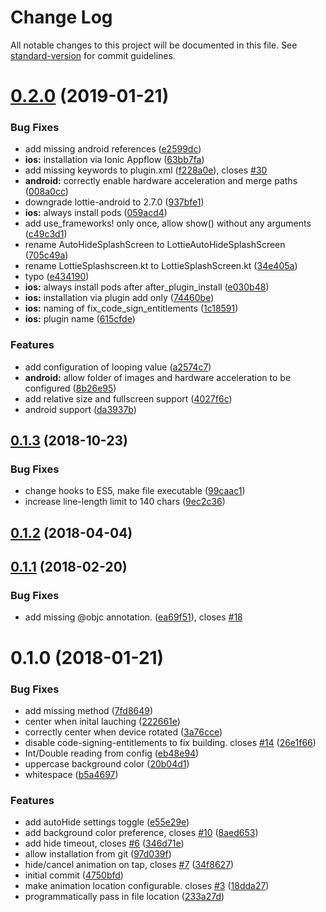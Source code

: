 # Change Log

All notable changes to this project will be documented in this file. See [standard-version](https://github.com/conventional-changelog/standard-version) for commit guidelines.

<a name="0.2.0"></a>
# [0.2.0](https://github.com/timbru31/cordova-plugin-lottie-splashscreen/compare/v0.1.3...v0.2.0) (2019-01-21)


### Bug Fixes

* add missing android references ([e2599dc](https://github.com/timbru31/cordova-plugin-lottie-splashscreen/commit/e2599dc))
* **ios:** installation via Ionic Appflow ([63bb7fa](https://github.com/timbru31/cordova-plugin-lottie-splashscreen/commit/63bb7fa))
* add missing keywords to plugin.xml ([f228a0e](https://github.com/timbru31/cordova-plugin-lottie-splashscreen/commit/f228a0e)), closes [#30](https://github.com/timbru31/cordova-plugin-lottie-splashscreen/issues/30)
* **android:** correctly enable hardware acceleration and merge paths ([008a0cc](https://github.com/timbru31/cordova-plugin-lottie-splashscreen/commit/008a0cc))
* downgrade lottie-android to 2.7.0 ([937bfe1](https://github.com/timbru31/cordova-plugin-lottie-splashscreen/commit/937bfe1))
* **ios:** always install pods ([059acd4](https://github.com/timbru31/cordova-plugin-lottie-splashscreen/commit/059acd4))
* add use_frameworks! only once, allow show() without any arguments ([c49c3d1](https://github.com/timbru31/cordova-plugin-lottie-splashscreen/commit/c49c3d1))
* rename AutoHideSplashScreen to LottieAutoHideSplashScreen ([705c49a](https://github.com/timbru31/cordova-plugin-lottie-splashscreen/commit/705c49a))
* rename LottieSplashscreen.kt to LottieSplashScreen.kt ([34e405a](https://github.com/timbru31/cordova-plugin-lottie-splashscreen/commit/34e405a))
* typo ([e434190](https://github.com/timbru31/cordova-plugin-lottie-splashscreen/commit/e434190))
* **ios:** always install pods after after_plugin_install ([e030b48](https://github.com/timbru31/cordova-plugin-lottie-splashscreen/commit/e030b48))
* **ios:** installation via plugin add only ([74460be](https://github.com/timbru31/cordova-plugin-lottie-splashscreen/commit/74460be))
* **ios:** naming of fix_code_sign_entitlements ([1c18591](https://github.com/timbru31/cordova-plugin-lottie-splashscreen/commit/1c18591))
* **ios:** plugin name ([615cfde](https://github.com/timbru31/cordova-plugin-lottie-splashscreen/commit/615cfde))


### Features

* add configuration of looping value ([a2574c7](https://github.com/timbru31/cordova-plugin-lottie-splashscreen/commit/a2574c7))
* **android:** allow folder of images and hardware acceleration to be configured ([8b26e95](https://github.com/timbru31/cordova-plugin-lottie-splashscreen/commit/8b26e95))
* add relative size and fullscreen support ([4027f6c](https://github.com/timbru31/cordova-plugin-lottie-splashscreen/commit/4027f6c))
* android support ([da3937b](https://github.com/timbru31/cordova-plugin-lottie-splashscreen/commit/da3937b))



<a name="0.1.3"></a>
## [0.1.3](https://cordova-plugin-lottie-splashscreen/compare/v0.1.2...v0.1.3) (2018-10-23)


### Bug Fixes

* change hooks to ES5, make file executable ([99caac1](https://cordova-plugin-lottie-splashscreen/commits/99caac1))
* increase line-length limit to 140 chars ([9ec2c36](https://cordova-plugin-lottie-splashscreen/commits/9ec2c36))



<a name="0.1.2"></a>
## [0.1.2](https://cordova-plugin-lottie-splashscreen/compare/v0.1.1...v0.1.2) (2018-04-04)



<a name="0.1.1"></a>
## [0.1.1](https://cordova-plugin-lottie-splashscreen/compare/v0.1.0...v0.1.1) (2018-02-20)


### Bug Fixes

* add missing @objc annotation. ([ea69f51](https://cordova-plugin-lottie-splashscreen/commits/ea69f51)), closes [#18](https://cordova-plugin-lottie-splashscreen/issues/18)



<a name="0.1.0"></a>
# 0.1.0 (2018-01-21)


### Bug Fixes

* add missing method ([7fd8649](https://cordova-plugin-lottie-splashscreen/commits/7fd8649))
* center when inital lauching ([222661e](https://cordova-plugin-lottie-splashscreen/commits/222661e))
* correctly center when device rotated ([3a76cce](https://cordova-plugin-lottie-splashscreen/commits/3a76cce))
* disable code-signing-entitlements to fix building. closes [#14](https://cordova-plugin-lottie-splashscreen/issues/14) ([26e1f66](https://cordova-plugin-lottie-splashscreen/commits/26e1f66))
* Int/Double reading from config ([eb48e94](https://cordova-plugin-lottie-splashscreen/commits/eb48e94))
* uppercase background color ([20b04d1](https://cordova-plugin-lottie-splashscreen/commits/20b04d1))
* whitespace ([b5a4697](https://cordova-plugin-lottie-splashscreen/commits/b5a4697))


### Features

* add autoHide settings toggle ([e55e29e](https://cordova-plugin-lottie-splashscreen/commits/e55e29e))
* add background color preference, closes [#10](https://cordova-plugin-lottie-splashscreen/issues/10) ([8aed653](https://cordova-plugin-lottie-splashscreen/commits/8aed653))
* add hide timeout, closes [#6](https://cordova-plugin-lottie-splashscreen/issues/6) ([346d71e](https://cordova-plugin-lottie-splashscreen/commits/346d71e))
* allow installation from git ([97d039f](https://cordova-plugin-lottie-splashscreen/commits/97d039f))
* hide/cancel animation on tap, closes [#7](https://cordova-plugin-lottie-splashscreen/issues/7) ([34f8627](https://cordova-plugin-lottie-splashscreen/commits/34f8627))
* initial commit ([4750bfd](https://cordova-plugin-lottie-splashscreen/commits/4750bfd))
* make animation location configurable. closes [#3](https://cordova-plugin-lottie-splashscreen/issues/3) ([18dda27](https://cordova-plugin-lottie-splashscreen/commits/18dda27))
* programmatically pass in file location ([233a27d](https://cordova-plugin-lottie-splashscreen/commits/233a27d))
